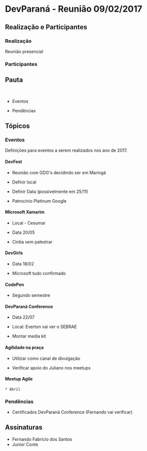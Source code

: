 # DevParaná - Reunião 09/02/2017

## Realização e Participantes
### Realização
Reunião presencial

### Participantes


## Pauta
​
* Eventos

* Pendências

## Tópicos
### Eventos

Definições para eventos a serem realizados nos ano de 2017.

#### DevFest

* Reunião com GDG's decidindo ser em Maringá

* Definir local

* Definir Data (possivelmente em 25/11)

* Patrocínio Platinum Google

#### Microsoft Xamarim

* Local - Cesumar

* Data 20/05

* Cintia vem palestrar


#### DevGirls

* Data 18/02

* Microsoft tudo confirmado


#### CodePen

* Segundo semestre

#### DevParaná Conference

* Data 22/07

* Local: Everton vai ver o SEBRAE

* Montar media kit


#### Agilidade na praça

* Utilizar como canal de divulgação

* Verificar apoio do Juliano nos meetups


#### Meetup Agile

	* Abril


### Pendências

* Certificados DevParaná Conference (Fernando vai verificar)

## Assinaturas
- Fernando Fabricio dos Santos
- Junior Conte
